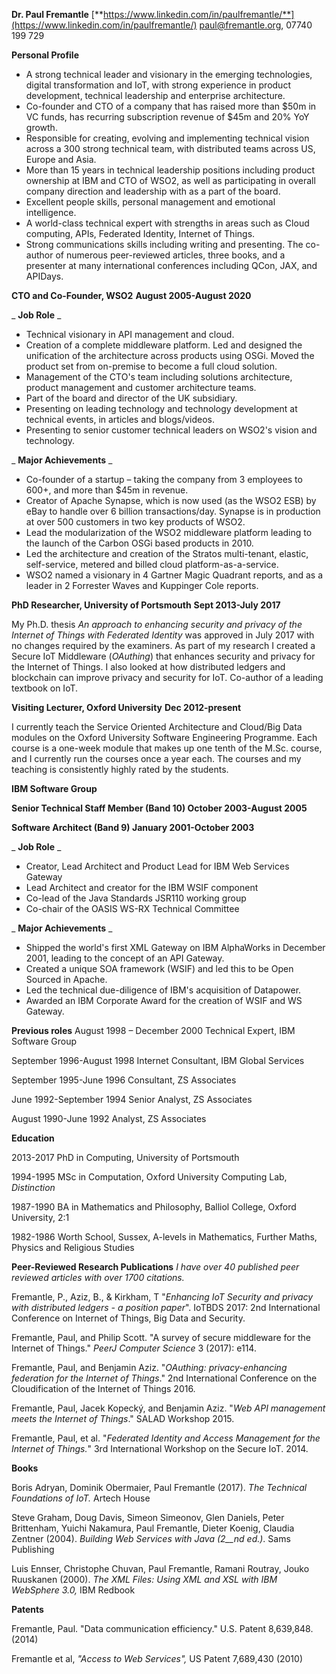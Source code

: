 **Dr. Paul Fremantle** [**https://www.linkedin.com/in/paulfremantle/**](https://www.linkedin.com/in/paulfremantle/) paul@fremantle.org, 07740 199 729

**Personal Profile**

- A strong technical leader and visionary in the emerging technologies, digital transformation and IoT, with strong experience in product development, technical leadership and enterprise architecture.
- Co-founder and CTO of a company that has raised more than $50m in VC funds, has recurring subscription revenue of $45m and 20% YoY growth.
- Responsible for creating, evolving and implementing technical vision across a 300 strong technical team, with distributed teams across US, Europe and Asia.
- More than 15 years in technical leadership positions including product ownership at IBM and CTO of WSO2, as well as participating in overall company direction and leadership with as a part of the board.
- Excellent people skills, personal management and emotional intelligence.
- A world-class technical expert with strengths in areas such as Cloud computing, APIs, Federated Identity, Internet of Things.
- Strong communications skills including writing and presenting. The co-author of numerous peer-reviewed articles, three books, and a presenter at many international conferences including QCon, JAX, and APIDays.


**CTO and Co-Founder, WSO2**  **August 2005-August 2020**

_ **Job Role** _

- Technical visionary in API management and cloud.
- Creation of a complete middleware platform. Led and designed the unification of the architecture across products using OSGi. Moved the product set from on-premise to become a full cloud solution.
- Management of the CTO's team including solutions architecture, product management and customer architecture teams.
- Part of the board and director of the UK subsidiary.
- Presenting on leading technology and technology development at technical events, in articles and blogs/videos.
- Presenting to senior customer technical leaders on WSO2's vision and technology.


_ **Major Achievements** _

- Co-founder of a startup – taking the company from 3 employees to 600+, and more than $45m in revenue.
- Creator of Apache Synapse, which is now used (as the WSO2 ESB) by eBay to handle over 6 billion transactions/day. Synapse is in production at over 500 customers in two key products of WSO2.
- Lead the modularization of the WSO2 middleware platform leading to the launch of the Carbon OSGi based products in 2010.
- Led the architecture and creation of the Stratos multi-tenant, elastic, self-service, metered and billed cloud platform-as-a-service.
- WSO2 named a visionary in 4 Gartner Magic Quadrant reports, and as a leader in 2 Forrester Waves and Kuppinger Cole reports.

**PhD Researcher, University of Portsmouth**  **Sept 2013-July 2017**

My Ph.D. thesis _An approach to enhancing security and privacy of the Internet of Things with Federated Identity_ was approved in July 2017 with no changes required by the examiners. As part of my research I created a Secure IoT Middleware (_OAuthing_) that enhances security and privacy for the Internet of Things. I also looked at how distributed ledgers and blockchain can improve privacy and security for IoT. Co-author of a leading textbook on IoT.

**Visiting Lecturer, Oxford University**  **Dec 2012-present**

I currently teach the Service Oriented Architecture and Cloud/Big Data modules on the Oxford University Software Engineering Programme. Each course is a one-week module that makes up one tenth of the M.Sc. course, and I currently run the courses once a year each. The courses and my teaching is consistently highly rated by the students.

**IBM Software Group**

**Senior Technical Staff Member (Band 10) October 2003-August 2005**

**Software Architect (Band 9) January 2001-October 2003**

_ **Job Role** _

- Creator, Lead Architect and Product Lead for IBM Web Services Gateway
- Lead Architect and creator for the IBM WSIF component
- Co-lead of the Java Standards JSR110 working group
- Co-chair of the OASIS WS-RX Technical Committee

_ **Major Achievements** _

- Shipped the world's first XML Gateway on IBM AlphaWorks in December 2001, leading to the concept of an API Gateway.
- Created a unique SOA framework (WSIF) and led this to be Open Sourced in Apache.
- Led the technical due-diligence of IBM's acquisition of Datapower.
- Awarded an IBM Corporate Award for the creation of WSIF and WS Gateway.

**Previous roles**
August 1998 – December 2000 Technical Expert, IBM Software Group

September 1996-August 1998 Internet Consultant, IBM Global Services

September 1995-June 1996 Consultant, ZS Associates

June 1992-September 1994 Senior Analyst, ZS Associates

August 1990-June 1992 Analyst, ZS Associates

**Education**

2013-2017 PhD in Computing, University of Portsmouth

1994-1995 MSc in Computation, Oxford University Computing Lab, _Distinction_

1987-1990 BA in Mathematics and Philosophy, Balliol College, Oxford University, 2:1

1982-1986 Worth School, Sussex, A-levels in Mathematics, Further Maths, Physics and Religious Studies


**Peer-Reviewed Research Publications**
_I have over 40 published peer reviewed articles with over 1700 citations._

Fremantle, P., Aziz, B., &amp; Kirkham, T &quot;_Enhancing IoT Security and privacy with distributed ledgers - a position paper_&quot;.  IoTBDS 2017: 2nd International Conference on Internet of Things, Big Data and Security.

Fremantle, Paul, and Philip Scott. &quot;A survey of secure middleware for the Internet of Things.&quot; _PeerJ Computer Science_ 3 (2017): e114.

Fremantle, Paul, and Benjamin Aziz. &quot;_OAuthing: privacy-enhancing federation for the Internet of Things_.&quot; 2nd International Conference on the Cloudification of the Internet of Things 2016.

Fremantle, Paul, Jacek Kopecký, and Benjamin Aziz. &quot;_Web API management meets the Internet of Things_.&quot; SALAD Workshop 2015.

Fremantle, Paul, et al. &quot;_Federated Identity and Access Management for the Internet of Things._&quot; 3rd International Workshop on the Secure IoT. 2014.

**Books**

Boris Adryan, Dominik Obermaier, Paul Fremantle (2017). _The Technical Foundations of IoT._ Artech House

Steve Graham, Doug Davis, Simeon Simeonov, Glen Daniels, Peter Brittenham, Yuichi Nakamura, Paul Fremantle, Dieter Koenig, Claudia Zentner (2004). _Building Web Services with Java (2__nd_ _ed.)_. Sams Publishing

Luis Ennser, Christophe Chuvan, Paul Fremantle, Ramani Routray, Jouko Ruuskanen (2000). _The XML Files: Using XML and XSL with IBM WebSphere 3.0,_ IBM Redbook

**Patents**

Fremantle, Paul. &quot;Data communication efficiency.&quot; U.S. Patent 8,639,848. (2014)

Fremantle et al, _&quot;Access to Web Services&quot;,_ US Patent 7,689,430 (2010)